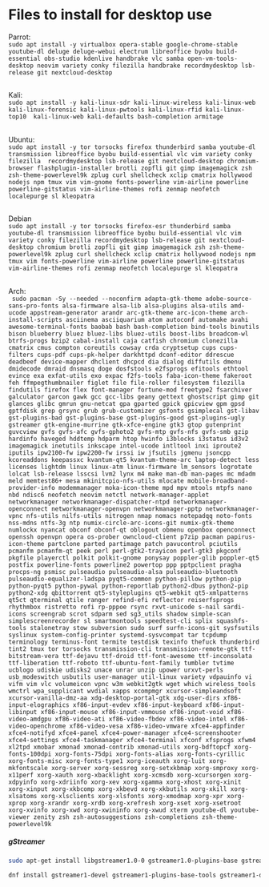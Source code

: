# Files to install for desktop use
    
Parrot:  
`sudo apt install -y virtualbox opera-stable google-chrome-stable youtube-dl deluge deluge-webui electrum libreoffice byobu build-essential obs-studio kdenlive handbrake vlc samba open-vm-tools-desktop neovim variety conky filezilla handbrake recordmydesktop lsb-release git nextcloud-desktop
`  
##  
  
Kali:  
`sudo apt install -y kali-linux-sdr kali-linux-wireless kali-linux-web kali-linux-forensic kali-linux-pwtools kali-linux-rfid kali-linux-top10  kali-linux-web kali-defaults bash-completion armitage  
`  
##  
  
Ubuntu:  
`
sudo apt install -y tor torsocks firefox thunderbird samba youtube-dl transmission libreoffice byobu build-essential vlc vim variety conky filezilla  recordmydesktop lsb-release git nextcloud-desktop chromium-browser flashplugin-installer brotli zopfli git gimp imagemagick zsh zsh-theme-powerlevel9k zplug curl shellcheck xclip cmatrix hollywood nodejs npm tmux vim vim-gnome fonts-powerline vim-airline powerline powerline-gitstatus vim-airline-themes rofi zenmap neofetch localepurge sl kleopatra
`  
##  

Debian  
`sudo apt install -y tor torsocks firefox-esr thunderbird samba youtube-dl transmission libreoffice byobu build-essential vlc vim variety conky filezilla recordmydesktop lsb-release git nextcloud-desktop chromium brotli zopfli git gimp imagemagick zsh zsh-theme-powerlevel9k zplug curl shellcheck xclip cmatrix hollywood nodejs npm tmux vim fonts-powerline vim-airline powerline powerline-gitstatus vim-airline-themes rofi zenmap neofetch localepurge sl kleopatra
`
##
  
Arch:  
` 
sudo pacman -Sy --needed --noconfirm adapta-gtk-theme adobe-source-sans-pro-fonts alsa-firmware alsa-lib alsa-plugins alsa-utils amd-ucode appstream-generator arandr arc-gtk-theme arc-icon-theme arch-install-scripts asciinema asciiquarium atom autoconf automake avahi awesome-terminal-fonts baobab bash bash-completion bind-tools binutils bison blueberry bluez bluez-libs bluez-utils boost-libs broadcom-wl btrfs-progs bzip2 cabal-install caja catfish chromium clonezilla cmatrix cmus compton coreutils cowsay crda cryptsetup cups cups-filters cups-pdf cups-pk-helper darkhttpd dconf-editor ddrescue deadbeef device-mapper dhclient dhcpcd dia dialog diffutils dmenu dmidecode dmraid dnsmasq doge dosfstools e2fsprogs efitools ethtool evince exa exfat-utils exo expac f2fs-tools faba-icon-theme fakeroot feh ffmpegthumbnailer figlet file file-roller filesystem filezilla findutils firefox flex font-manager fortune-mod freetype2 fsarchiver galculator garcon gawk gcc gcc-libs geany gettext ghostscript gimp git glances glibc gmrun gnu-netcat gpa gparted gpick gpicview gpm gpsd gptfdisk grep grsync grub grub-customizer gsfonts gsimplecal gst-libav gst-plugins-bad gst-plugins-base gst-plugins-good gst-plugins-ugly gstreamer gtk-engine-murrine gtk-xfce-engine gtk3 gtop gutenprint guvcview gvfs gvfs-afc gvfs-gphoto2 gvfs-mtp gvfs-nfs gvfs-smb gzip hardinfo haveged hddtemp hdparm htop hwinfo i3blocks i3status id3v2 imagemagick inetutils inkscape intel-ucode intltool inxi iproute2 iputils ipw2100-fw ipw2200-fw irssi iw jfsutils jgmenu jsoncpp kcoreaddons keepassxc kvantum-qt5 kvantum-theme-arc laptop-detect less licenses lightdm linux linux-atm linux-firmware lm_sensors logrotate lolcat lsb-release lsscsi lvm2 lynx m4 make man-db man-pages mc mdadm meld memtest86+ mesa mkinitcpio-nfs-utils mlocate mobile-broadband-provider-info modemmanager moka-icon-theme mpd mpv mtools mtpfs nano nbd ndisc6 neofetch neovim netctl network-manager-applet networkmanager networkmanager-dispatcher-ntpd networkmanager-openconnect networkmanager-openvpn networkmanager-pptp networkmanager-vpnc nfs-utils nilfs-utils nitrogen nmap nomacs notepadqq noto-fonts nss-mdns ntfs-3g ntp numix-circle-arc-icons-git numix-gtk-theme numlockx nyancat obconf obconf-qt oblogout obmenu openbox openconnect openssh openvpn opera os-prober owncloud-client p7zip pacman papirus-icon-theme partclone parted partimage patch pavucontrol pciutils pcmanfm pcmanfm-qt peek perl perl-gtk2-trayicon perl-gtk3 pkgconf pkgfile playerctl polkit polkit-gnome ponysay poppler-glib poppler-qt5 postfix powerline-fonts powerline2 powertop ppp pptpclient pragha procps-ng psmisc pulseaudio pulseaudio-alsa pulseaudio-bluetooth pulseaudio-equalizer-ladspa pyqt5-common python-pillow python-pip python-pyqt5 python-pywal python-reportlab python2-dbus python2-pip python2-xdg qbittorrent qt5-styleplugins qt5-webkit qt5-xmlpatterns qt5ct qterminal qtile ranger refind-efi reflector reiserfsprogs rhythmbox ristretto rofi rp-pppoe rsync rxvt-unicode s-nail sardi-icons screengrab scrot sdparm sed sg3_utils shadow simple-scan simplescreenrecorder sl smartmontools speedtest-cli splix squashfs-tools stalonetray stow subversion sudo surf surfn-icons-git sysfsutils syslinux system-config-printer systemd-sysvcompat tar tcpdump terminology terminus-font termite testdisk texinfo thefuck thunderbird tint2 tmux tor torsocks transmission-cli transmission-remote-gtk ttf-bitstream-vera ttf-dejavu ttf-droid ttf-font-awesome ttf-inconsolata ttf-liberation ttf-roboto ttf-ubuntu-font-family tumbler tvtime ucblogo udiskie udisks2 unace unrar unzip upower urxvt-perls usb_modeswitch usbutils user-manager util-linux variety vdpauinfo vi vifm vim vlc volumeicon vpnc w3m webkit2gtk wget which wireless_tools wmctrl wpa_supplicant wvdial xapps xcompmgr xcursor-simpleandsoft xcursor-vanilla-dmz-aa xdg-desktop-portal-gtk xdg-user-dirs xf86-input-elographics xf86-input-evdev xf86-input-keyboard xf86-input-libinput xf86-input-mouse xf86-input-vmmouse xf86-input-void xf86-video-amdgpu xf86-video-ati xf86-video-fbdev xf86-video-intel xf86-video-openchrome xf86-video-vesa xf86-video-vmware xfce4-appfinder xfce4-notifyd xfce4-panel xfce4-power-manager xfce4-screenshooter xfce4-settings xfce4-taskmanager xfce4-terminal xfconf xfsprogs xfwm4 xl2tpd xmobar xmonad xmonad-contrib xmonad-utils xorg-bdftopcf xorg-fonts-100dpi xorg-fonts-75dpi xorg-fonts-alias xorg-fonts-cyrillic xorg-fonts-misc xorg-fonts-type1 xorg-iceauth xorg-luit xorg-mkfontscale xorg-server xorg-sessreg xorg-setxkbmap xorg-smproxy xorg-x11perf xorg-xauth xorg-xbacklight xorg-xcmsdb xorg-xcursorgen xorg-xdpyinfo xorg-xdriinfo xorg-xev xorg-xgamma xorg-xhost xorg-xinit xorg-xinput xorg-xkbcomp xorg-xkbevd xorg-xkbutils xorg-xkill xorg-xlsatoms xorg-xlsclients xorg-xlsfonts xorg-xmodmap xorg-xpr xorg-xprop xorg-xrandr xorg-xrdb xorg-xrefresh xorg-xset xorg-xsetroot xorg-xvinfo xorg-xwd xorg-xwininfo xorg-xwud xterm youtube-dl youtube-viewer zenity zsh zsh-autosuggestions zsh-completions zsh-theme-powerlevel9k
` 
  
##### gStreamer
```bash
sudo apt-get install libgstreamer1.0-0 gstreamer1.0-plugins-base gstreamer1.0-plugins-good gstreamer1.0-plugins-bad gstreamer1.0-plugins-ugly gstreamer1.0-libav gstreamer1.0-doc gstreamer1.0-tools gstreamer1.0-x gstreamer1.0-alsa gstreamer1.0-gl gstreamer1.0-gtk3 gstreamer1.0-qt5 gstreamer1.0-pulseaudio

dnf install gstreamer1-devel gstreamer1-plugins-base-tools gstreamer1-devel-docs gstreamer1-plugins-base-devel gstreamer1-plugins-base-devel-docs gstreamer1-plugins-good gstreamer1-plugins-good-extras gstreamer1-plugins-ugly gstreamer1-plugins-ugly-devel-docs  gstreamer1-plugins-bad-free gstreamer1-plugins-bad-free-devel gstreamer1-plugins-bad-free-extras
```
```
